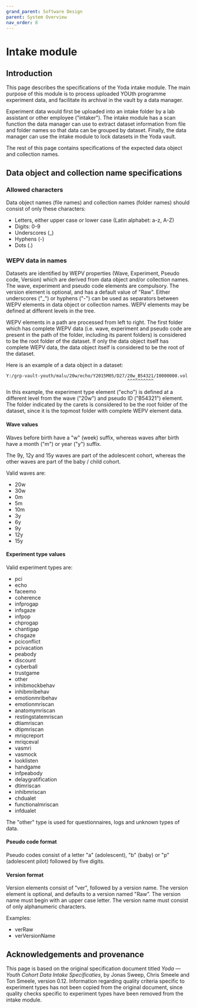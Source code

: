 ```yaml
---
grand_parent: Software Design
parent: System Overview
nav_order: 8
---
```

# Intake module

## Introduction

This page describes the specifications of the Yoda intake module. The main purpose of this module
is to process uploaded YOUth programme experiment data, and facilitate its archival in the vault by a data manager.

Experiment data would first be uploaded into an intake
folder by a lab assistant or other employee ("intaker"). The intake module has a scan function the
data manager can use to extract dataset information from file and folder names so that data can be grouped
by dataset. Finally, the data manager can use the intake module to lock datasets in the Yoda vault.

The rest of this page contains specifications of the expected data object and collection names.

## Data object and collection name specifications

### Allowed characters

Data object names (file names) and collection names (folder names) should consist of only these characters:
- Letters, either upper case or lower case (Latin alphabet: a-z, A-Z)
- Digits: 0-9
- Underscores (\_)
- Hyphens (-)
- Dots (.)

### WEPV data in names

Datasets are identified by WEPV properties (Wave, Experiment, Pseudo code, Version) which are derived from data object
and/or collection names.  The wave, experiment and pseudo code elements are compulsory. The version element is optional,
and has a default value of "Raw". Either underscores ("\_") or hyphens ("-") can be used as separators between WEPV
elements in data object or collection names. WEPV elements may be defined at different levels in the tree.

WEPV elements in a path are processed from left to right. The first folder which has complete WEPV data (i.e. wave, experiment and
pseudo code are present in the path of the folder, including its parent folders) is considered to be the
root folder of the dataset. If only the data object itself has complete WEPV data, the data object itself is considered
to be the root of the dataset.

Here is an example of a data object in a dataset:

    Y:/grp-vault-youth/malu/20w/echo/Y2015M05/D27/20w_B54321/I0000000.vol
                                                  ^^^^^^^^^^

In this example, the experiment type element ("echo") is defined at a different level from the wave ("20w") and
pseudo ID ("B54321") element. The folder indicated by the carets is considered to be the root folder of the dataset,
since it is the topmost folder with complete WEPV element data.

#### Wave values

Waves before birth have a "w" (week) suffix, whereas waves after birth have a month ("m") or year ("y") suffix.

The 9y, 12y and 15y waves are part of the adolescent cohort, whereas the other waves are part of the baby / child cohort.

Valid waves are:
- 20w
- 30w
- 0m
- 5m
- 10m
- 3y
- 6y
- 9y
- 12y
- 15y

#### Experiment type values

Valid experiment types are:

- pci
- echo
- faceemo
- coherence
- infprogap
- infsgaze
- infpop
- chprogap
- chantigap
- chsgaze
- pciconflict
- pcivacation
- peabody
- discount
- cyberball
- trustgame
- other
- inhibmockbehav
- inhibmribehav
- emotionmribehav
- emotionmriscan
- anatomymriscan
- restingstatemriscan
- dtiamriscan
- dtipmriscan
- mriqcreport
- mriqceval
- vasmri
- vasmock
- looklisten
- handgame
- infpeabody
- delaygratification
- dtimriscan
- inhibmriscan
- chdualet
- functionalmriscan
- infdualet

The "other" type is used for questionnaires, logs and unknown types of data.

#### Pseudo code format

Pseudo codes consist of a letter "a" (adolescent), "b" (baby) or "p" (adolescent pilot) followed
by five digits.

#### Version format

Version elements consist of "ver", followed by a version name. The version element is optional, and
defaults to a version named "Raw". The version name must begin with an upper case letter. The
version name must consist of only alphanumeric characters.

Examples:
- verRaw
- verVersionName

## Acknowledgements and provenance

This page is based on the original specification document titled _Yoda &mdash; Youth Cohort Data Intake Specificaties_,
by Jonas Sweep, Chris Smeele and Ton Smeele, version 0.12. Information regarding quality criteria specific to experiment
types has not been copied from the original document, since quality checks specific to experiment types have been removed
from the intake module.
